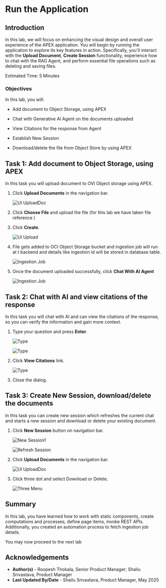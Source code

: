 # Run the Application

## Introduction

In this lab, we will focus on enhancing the visual design and overall user experience of the APEX application. You will begin by running the application to explore its key features in action. Specifically, you'll interact with the **Upload Document**, **Create Session** functionality, experience how to chat with the RAG Agent, and perform essential file operations such as deleting and saving files.

Estimated Time: 5 Minutes

### Objectives

In this lab, you will:

- Add document to Object Storage, using APEX

- Chat with Generative AI Agent on the documents uploaded

- View Citations for the response from Agent

- Establish New Session

- Download/delete the file from Object Store by using APEX

## Task 1: Add document to Object Storage, using APEX

In this task you will upload document to OVI Object storage using APEX.

1. Click **Upload Documents** in the navigation bar.

    ![UI UploadDoc](images/ui-uploaddoc.png " ")

2. Click **Choose File** and upload the file (for this lab we have taken file reference
)

3. Click **Create**.

    ![UI Upload](images/ui-upload.png " ")

4. File gets added to OCI Object Storage bucket and ingestion job will run at t backend and details like ingestion id will be stored in database table.

    ![Ingestion Job](images/ingestionjob.png " ")

5. Once the document uploaded successfully, click **Chat With AI Agent**

    ![Ingestion Job](images/ingestionjob-success.png " ")

## Task 2: Chat with AI and view citations of the response

In this task you will chat with AI and can view the citations of the response, so you can verify the information and gain more context.

1. Type your question and press **Enter**.

    ![Type](images/type.png " ")

    ![Type](images/type-chat.png " ")

2. Click **View Citations** link.

    ![Type](images/click-citation.png " ")

3. Close the dialog.

## Task 3: Create New Session, download/delete the documents

In this task you can create new session which refreshes the current chat and starts a new session and download or delete your existing document.

1. Click **New Session** button on navigation bar.

    ![New Session1](images/new-session1.png " ")

    ![Refresh Session](images/refresh.png " ")

2. Click **Upload Documents** in the navigation bar.

    ![UI UploadDoc](images/ui-uploaddoc.png " ")

3. Click three dot and select Download or Delete.

    ![Three Menu](images/three-menu.png " ")

## Summary

In this lab, you have learned how to work with static components, create computations and processes, define page items, invoke REST APIs. Additionally, you created an automation process to fetch ingestion job details.

You may now proceed to the next lab

## Acknowledgements

- **Author(s)** - Roopesh Thokala, Senior Product Manager; Shailu Srivastava, Product Manager
- **Last Updated By/Date** - Shailu Srivastava, Product Manager, May 2025